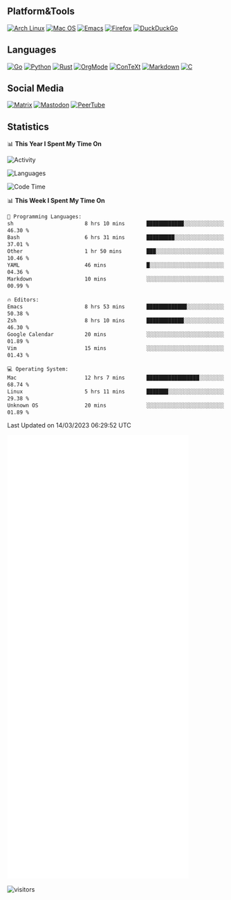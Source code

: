 ## Platform&Tools

[![Arch Linux](https://img.shields.io/badge/ArchLinux-1793D1?logo=arch-linux&logoColor=fff&style=flat-square)](https://archlinux.org/)
[![Mac OS](https://img.shields.io/badge/MacOS-000000?style=flat-square&logo=macos&logoColor=F0F0F0)](https://www.apple.com/macos/)
[![Emacs](https://img.shields.io/badge/Emacs-%237F5AB6.svg?&style=flat-square&logo=gnu-emacs&logoColor=white)](https://www.gnu.org/software/emacs/)
[![Firefox](https://img.shields.io/badge/Firefox-FF7139?style=flat-square&logo=Firefox-Browser&logoColor=white)](https://firefox.com/)
[![DuckDuckGo](https://img.shields.io/badge/DuckDuckGo-DE5833?style=flat-square&logo=DuckDuckGo&logoColor=white)](https://duckduckgo.com/)

## Languages

[![Go](https://img.shields.io/badge/Golang-%2300ADD8.svg?style=flat-square&logo=go&logoColor=white)](https://golang.org/)
[![Python](https://img.shields.io/badge/Python-3670A0?style=flat-square&logo=python&logoColor=ffdd54)](https://www.python.org/)
[![Rust](https://img.shields.io/badge/Rust-%23000000.svg?style=flat-square&logo=rust&logoColor=white)](https://www.rust-lang.org/)
[![OrgMode](https://img.shields.io/badge/OrgMode-%23000000.svg?style=flat-square&logo=org&logoColor=white)](https://orgmode.org/)
[![ConTeXt](https://img.shields.io/badge/ConTeXt-%23008080.svg?style=flat-square&logo=latex&logoColor=white)](https://contextgarden.net/)
[![Markdown](https://img.shields.io/badge/MarkDown-%23000000.svg?style=flat-square&logo=markdown&logoColor=white)](https://daringfireball.net/projects/markdown/)
[![C](https://img.shields.io/badge/C-%2300599C.svg?style=flat-square&logo=c&logoColor=white)](https://www.iso.org/standard/74528.html)

## Social Media
<!--[![Telegram](https://img.shields.io/badge/SteamedFish-2CA5E0?style=social&logo=telegram&logoColor=white)](https://t.me/SteamedFish)-->

[![Matrix](https://img.shields.io/badge/SteamedFish-2CA5E0?style=social&logo=matrix&logoColor=black)](https://matrix.to/#/@i:steamedfish.org)
[![Mastodon](https://img.shields.io/mastodon/follow/109596467238113271?domain=https%3A%2F%2Fmastodon.steamedfish.org%2F&style=social)](https://steamedfish.org/@SteamedFish)
[![PeerTube](https://img.shields.io/badge/PeerTube-23000000.svg?logo=peertube&style=social)](https://peertube.steamedfish.org/)

## Statistics


📊 **This Year I Spent My Time On** 

![Activity](https://wakatime.com/share/@SteamedFish/7529f30a-f1b7-40a4-8d09-e6d855cb7a13.png)

![Languages](https://wakatime.com/share/@SteamedFish/1c5e5366-0e9e-40d8-ac85-d630f61b69c6.svg)

<!--START_SECTION:waka-->
![Code Time](http://img.shields.io/badge/Code%20Time-2%2C347%20hrs%201%20min-blue)

📊 **This Week I Spent My Time On** 

```text
💬 Programming Languages: 
sh                       8 hrs 10 mins       ████████████░░░░░░░░░░░░░   46.30 % 
Bash                     6 hrs 31 mins       █████████░░░░░░░░░░░░░░░░   37.01 % 
Other                    1 hr 50 mins        ███░░░░░░░░░░░░░░░░░░░░░░   10.46 % 
YAML                     46 mins             █░░░░░░░░░░░░░░░░░░░░░░░░   04.36 % 
Markdown                 10 mins             ░░░░░░░░░░░░░░░░░░░░░░░░░   00.99 % 

🔥 Editors: 
Emacs                    8 hrs 53 mins       █████████████░░░░░░░░░░░░   50.38 % 
Zsh                      8 hrs 10 mins       ████████████░░░░░░░░░░░░░   46.30 % 
Google Calendar          20 mins             ░░░░░░░░░░░░░░░░░░░░░░░░░   01.89 % 
Vim                      15 mins             ░░░░░░░░░░░░░░░░░░░░░░░░░   01.43 % 

💻 Operating System: 
Mac                      12 hrs 7 mins       █████████████████░░░░░░░░   68.74 % 
Linux                    5 hrs 11 mins       ███████░░░░░░░░░░░░░░░░░░   29.38 % 
Unknown OS               20 mins             ░░░░░░░░░░░░░░░░░░░░░░░░░   01.89 % 
```


 Last Updated on 14/03/2023 06:29:52 UTC
<!--END_SECTION:waka-->


![Metrics](https://github.com/SteamedFish/SteamedFish/blob/master/github-metrics.svg)


![visitors](https://visitor-badge.laobi.icu/badge?page_id=SteamedFish.SteamedFish)
